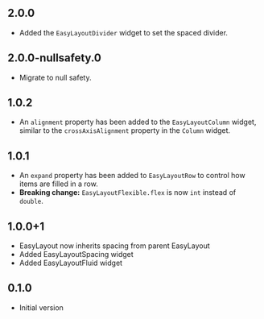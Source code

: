 ## 2.0.0

* Added the `EasyLayoutDivider` widget to set the spaced divider.

## 2.0.0-nullsafety.0

* Migrate to null safety.

## 1.0.2

* An `alignment` property has been added to the `EasyLayoutColumn` widget, similar to the `crossAxisAlignment` property in the `Column` widget.

## 1.0.1

* An `expand` property has been added to `EasyLayoutRow` to control how items are filled in a row. 
* **Breaking change:** `EasyLayoutFlexible.flex` is now `int` instead of `double`.

## 1.0.0+1

* EasyLayout now inherits spacing from parent EasyLayout
* Added EasyLayoutSpacing widget
* Added EasyLayoutFluid widget

## 0.1.0

* Initial version
